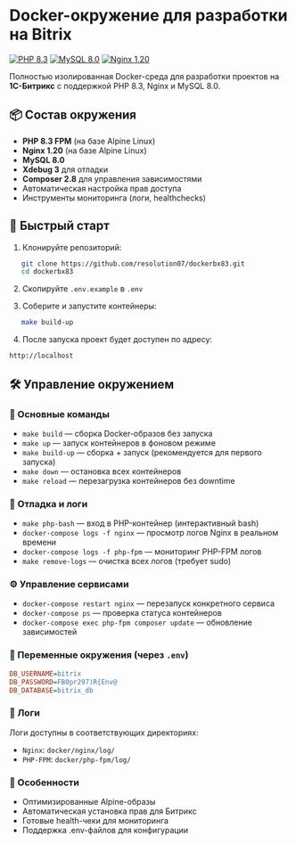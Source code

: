 # Docker-окружение для разработки на Bitrix

[![PHP 8.3](https://img.shields.io/badge/PHP-8.3-777BB4?logo=php)](https://php.net/)
[![MySQL 8.0](https://img.shields.io/badge/MySQL-8.0-4479A1?logo=mysql)](https://mysql.com/)
[![Nginx 1.20](https://img.shields.io/badge/Nginx-1.20-269539?logo=nginx)](https://nginx.org/)

Полностью изолированная Docker-среда для разработки проектов на **1С-Битрикс** с поддержкой PHP 8.3, Nginx и MySQL 8.0.

## 📦 Состав окружения

- **PHP 8.3 FPM** (на базе Alpine Linux)
- **Nginx 1.20** (на базе Alpine Linux)
- **MySQL 8.0**
- **Xdebug 3** для отладки
- **Composer 2.8** для управления зависимостями
- Автоматическая настройка прав доступа
- Инструменты мониторинга (логи, healthchecks)

## 🚀 Быстрый старт

1. Клонируйте репозиторий:

```bash
   git clone https://github.com/resolution07/dockerbx83.git
   cd dockerbx83
   ```

2. Скопируйте `.env.example` в `.env`

3. Соберите и запустите контейнеры:

```bash
   make build-up
   ```

4. После запуска проект будет доступен по адресу:

```
http://localhost
```

## 🛠 Управление окружением

### 🚀 Основные команды

- `make build` — сборка Docker-образов без запуска
- `make up` — запуск контейнеров в фоновом режиме
- `make build-up` — сборка + запуск (рекомендуется для первого запуска)
- `make down` — остановка всех контейнеров
- `make reload` — перезагрузка контейнеров без downtime

### 🐞 Отладка и логи

- `make php-bash` — вход в PHP-контейнер (интерактивный bash)
- `docker-compose logs -f nginx` — просмотр логов Nginx в реальном времени
- `docker-compose logs -f php-fpm` — мониторинг PHP-FPM логов
- `make remove-logs` — очистка всех логов (требует sudo)

### ⚙️ Управление сервисами

- `docker-compose restart nginx` — перезапуск конкретного сервиса
- `docker-compose ps` — проверка статуса контейнеров
- `docker-compose exec php-fpm composer update` — обновление зависимостей

### 🔐 Переменные окружения (через `.env`)

```ini
DB_USERNAME=bitrix
DB_PASSWORD=FB0pr297)R{Env@
DB_DATABASE=bitrix_db
```

### 📝 Логи

Логи доступны в соответствующих директориях:

- `Nginx`: `docker/nginx/log/`
- `PHP-FPM`: `docker/php-fpm/log/`

### 📌 Особенности

- Оптимизированные Alpine-образы
- Автоматическая установка прав для Битрикс
- Готовые health-чеки для мониторинга
- Поддержка .env-файлов для конфигурации